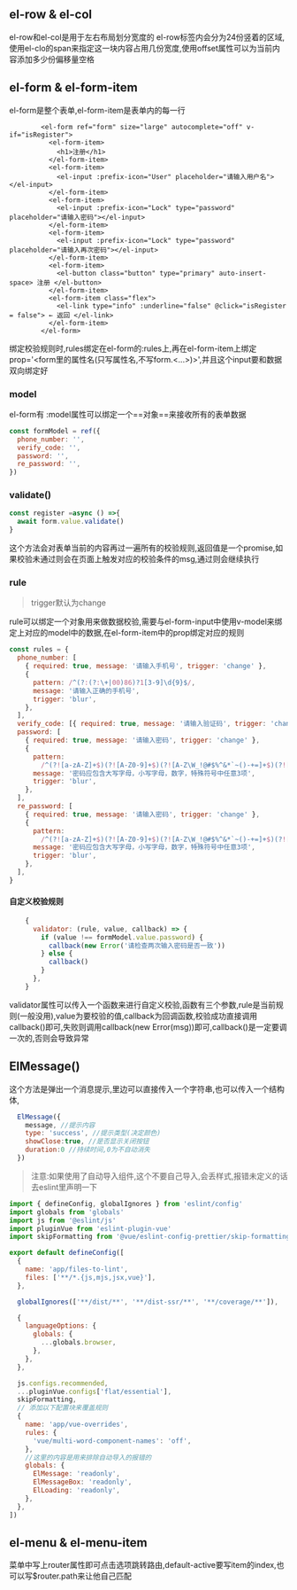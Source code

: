 ## el-row & el-col
el-row和el-col是用于左右布局划分宽度的
el-row标签内会分为24份竖着的区域,使用el-clo的span来指定这一块内容占用几份宽度,使用offset属性可以为当前内容添加多少份偏移量空格
## el-form & el-form-item
el-form是整个表单,el-form-item是表单内的每一行
```vue
        <el-form ref="form" size="large" autocomplete="off" v-if="isRegister">
          <el-form-item>
            <h1>注册</h1>
          </el-form-item>
          <el-form-item>
            <el-input :prefix-icon="User" placeholder="请输入用户名"></el-input>
          </el-form-item>
          <el-form-item>
            <el-input :prefix-icon="Lock" type="password" placeholder="请输入密码"></el-input>
          </el-form-item>
          <el-form-item>
            <el-input :prefix-icon="Lock" type="password" placeholder="请输入再次密码"></el-input>
          </el-form-item>
          <el-form-item>
            <el-button class="button" type="primary" auto-insert-space> 注册 </el-button>
          </el-form-item>
          <el-form-item class="flex">
            <el-link type="info" :underline="false" @click="isRegister = false"> ← 返回 </el-link>
          </el-form-item>
        </el-form>
```
绑定校验规则时,rules绑定在el-form的:rules上,再在el-form-item上绑定prop='<form里的属性名(只写属性名,不写form.<...>)>',并且这个input要和数据双向绑定好
### model
el-form有 :model属性可以绑定一个==对象==来接收所有的表单数据
```js
const formModel = ref({
  phone_number: '',
  verify_code: '',
  password: '',
  re_password: '',
})
```
### validate()
```js
const register =async () =>{
  await form.value.validate()
}
```
这个方法会对表单当前的内容再过一遍所有的校验规则,返回值是一个promise,如果校验未通过则会在页面上触发对应的校验条件的msg,通过则会继续执行
### rule
>trigger默认为change

rule可以绑定一个对象用来做数据校验,需要与el-form-input中使用v-model来绑定上对应的model中的数据,在el-form-item中的prop绑定对应的规则
```js
const rules = {
  phone_number: [
    { required: true, message: '请输入手机号', trigger: 'change' },
    {
      pattern: /^(?:(?:\+|00)86)?1[3-9]\d{9}$/,
      message: '请输入正确的手机号',
      trigger: 'blur',
    },
  ],
  verify_code: [{ required: true, message: '请输入验证码', trigger: 'change' }],
  password: [
    { required: true, message: '请输入密码', trigger: 'change' },
    {
      pattern:
        /^(?![a-zA-Z]+$)(?![A-Z0-9]+$)(?![A-Z\W_!@#$%^&*`~()-+=]+$)(?![a-z0-9]+$)(?![a-z\W_!@#$%^&*`~()-+=]+$)(?![0-9\W_!@#$%^&*`~()-+=]+$)[a-zA-Z0-9\W_!@#$%^&*`~()-+=]/,
      message: '密码应包含大写字母，小写字母，数字，特殊符号中任意3项',
      trigger: 'blur',
    },
  ],
  re_password: [
    { required: true, message: '请输入密码', trigger: 'change' },
    {
      pattern:
        /^(?![a-zA-Z]+$)(?![A-Z0-9]+$)(?![A-Z\W_!@#$%^&*`~()-+=]+$)(?![a-z0-9]+$)(?![a-z\W_!@#$%^&*`~()-+=]+$)(?![0-9\W_!@#$%^&*`~()-+=]+$)[a-zA-Z0-9\W_!@#$%^&*`~()-+=]/,
      message: '密码应包含大写字母，小写字母，数字，特殊符号中任意3项',
      trigger: 'blur',
    },
  ],
}
```
#### 自定义校验规则
```js
    {
      validator: (rule, value, callback) => {
        if (value !== formModel.value.password) {
          callback(new Error('请检查两次输入密码是否一致'))
        } else {
          callback()
        }
      },
    }
```
validator属性可以传入一个函数来进行自定义校验,函数有三个参数,rule是当前规则(一般没用),value为要校验的值,callback为回调函数,校验成功直接调用callback()即可,失败则调用callback(new Error(msg))即可,callback()是一定要调一次的,否则会导致异常
## ElMessage()
这个方法是弹出一个消息提示,里边可以直接传入一个字符串,也可以传入一个结构体,
```js
  ElMessage({
    message, //提示内容
    type: 'success', //提示类型(决定颜色)
    showClose:true, //是否显示关闭按钮
    duration:0 //持续时间,0为不自动消失
  })
```
>注意:如果使用了自动导入组件,这个不要自己导入,会丢样式,报错未定义的话去eslint里声明一下
```js
import { defineConfig, globalIgnores } from 'eslint/config'
import globals from 'globals'
import js from '@eslint/js'
import pluginVue from 'eslint-plugin-vue'
import skipFormatting from '@vue/eslint-config-prettier/skip-formatting'

export default defineConfig([
  {
    name: 'app/files-to-lint',
    files: ['**/*.{js,mjs,jsx,vue}'],
  },

  globalIgnores(['**/dist/**', '**/dist-ssr/**', '**/coverage/**']),

  {
    languageOptions: {
      globals: {
        ...globals.browser,
      },
    },
  },

  js.configs.recommended,
  ...pluginVue.configs['flat/essential'],
  skipFormatting,
  // 添加以下配置块来覆盖规则
  {
    name: 'app/vue-overrides',
    rules: {
      'vue/multi-word-component-names': 'off',
    },
    //这里的内容是用来排除自动导入的报错的
    globals: {
      ElMessage: 'readonly',
      ElMessageBox: 'readonly',
      ElLoading: 'readonly',
    },
  },
])
```
## el-menu & el-menu-item
菜单中写上router属性即可点击选项跳转路由,default-active要写item的index,也可以写$router.path来让他自己匹配